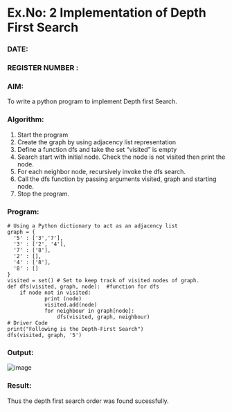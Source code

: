 # Ex.No: 2  Implementation of Depth First Search
### DATE:                                                                            
### REGISTER NUMBER : 
### AIM: 
To write a python program to implement Depth first Search. 
### Algorithm:
1. Start the program
2. Create the graph by using adjacency list representation
3. Define a function dfs and take the set “visited” is empty 
4. Search start with initial node. Check the node is not visited then print the node.
5. For each neighbor node, recursively invoke the dfs search.
6. Call the dfs function by passing arguments visited, graph and starting node.
7. Stop the program.
### Program:
```
# Using a Python dictionary to act as an adjacency list
graph = {
  '5' : ['3','7'],
  '3' : ['2', '4'],
  '7' : ['8'],
  '2' : [],
  '4' : ['8'],
  '8' : []
}
visited = set() # Set to keep track of visited nodes of graph.
def dfs(visited, graph, node):  #function for dfs 
    if node not in visited:
        	print (node)
        	visited.add(node)
        	for neighbour in graph[node]:
            	dfs(visited, graph, neighbour)
# Driver Code
print("Following is the Depth-First Search")
dfs(visited, graph, '5')
```
### Output:
![image](https://github.com/DrUmaRaniV/AI_Lab_2023-24/assets/160720772/e9ae9dc4-03a2-4c24-9190-989df77f12ad)
### Result:
Thus the depth first search order was found sucessfully.
